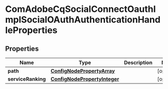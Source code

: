 
# ComAdobeCqSocialConnectOauthImplSocialOAuthAuthenticationHandleProperties

## Properties
Name | Type | Description | Notes
------------ | ------------- | ------------- | -------------
**path** | [**ConfigNodePropertyArray**](ConfigNodePropertyArray.md) |  |  [optional]
**serviceRanking** | [**ConfigNodePropertyInteger**](ConfigNodePropertyInteger.md) |  |  [optional]



